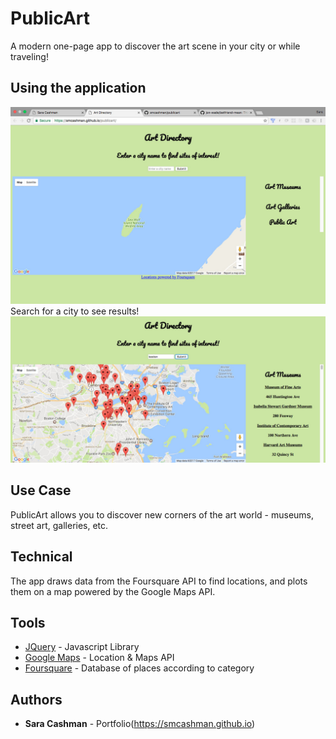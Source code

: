 # PublicArt

A modern one-page app to discover the art scene in your city or while traveling! 

## Using the application

![Mainpage](homepage.jpg?raw=true "Home page")
Search for a city to see results!
![Search Results](searchscreen.jpg?raw=true "Search Results Page")



## Use Case
PublicArt allows you to discover new corners of the art world - museums, street art, galleries, etc. 



## Technical

The app draws data from the Foursquare API to find locations, and plots them on a map powered by the Google Maps API. 

## Tools

* [JQuery](https://jquery.com/) - Javascript Library
* [Google Maps](https://developers.google.com/maps/) - Location & Maps API
* [Foursquare](https://developer.foursquare.com/) - Database of places according to category



## Authors

* **Sara Cashman** - Portfolio(https://smcashman.github.io)
